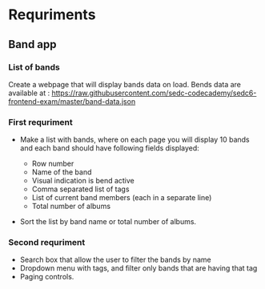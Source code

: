 # Requriments
## Band app
### List of bands

Create a webpage that will display bands data on load.
Bends data are available at :
https://raw.githubusercontent.com/sedc-codecademy/sedc6-frontend-exam/master/band-data.json

### First requriment

* 	Make a list with bands, where on each page you will display 10 bands and each band should have following fields displayed:
    - Row number
	- Name of the band
	- Visual indication is bend active
	- Comma separated list of tags
	- List of current band members (each in a separate line)
	- Total number of albums

* Sort the list by band name or total number of albums.

### Second requriment

* Search box that allow the user to filter the bands by name
* Dropdown menu with tags, and filter only bands that are having that tag
* Paging controls.